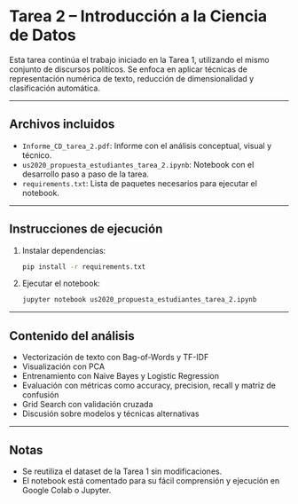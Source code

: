 # Tarea 2 – Introducción a la Ciencia de Datos

Esta tarea continúa el trabajo iniciado en la Tarea 1, utilizando el mismo conjunto de discursos políticos. Se enfoca en aplicar técnicas de representación numérica de texto, reducción de dimensionalidad y clasificación automática.

---

## Archivos incluidos

- `Informe_CD_tarea_2.pdf`: Informe con el análisis conceptual, visual y técnico.
- `us2020_propuesta_estudiantes_tarea_2.ipynb`: Notebook con el desarrollo paso a paso de la tarea.
- `requirements.txt`: Lista de paquetes necesarios para ejecutar el notebook.

---

## Instrucciones de ejecución

1. Instalar dependencias:
   ```bash
   pip install -r requirements.txt
   ```

2. Ejecutar el notebook:
   ```bash
   jupyter notebook us2020_propuesta_estudiantes_tarea_2.ipynb
   ```

---

## Contenido del análisis

- Vectorización de texto con Bag-of-Words y TF-IDF
- Visualización con PCA
- Entrenamiento con Naive Bayes y Logistic Regression
- Evaluación con métricas como accuracy, precision, recall y matriz de confusión
- Grid Search con validación cruzada
- Discusión sobre modelos y técnicas alternativas

---

## Notas

- Se reutiliza el dataset de la Tarea 1 sin modificaciones.
- El notebook está comentado para su fácil comprensión y ejecución en Google Colab o Jupyter.

